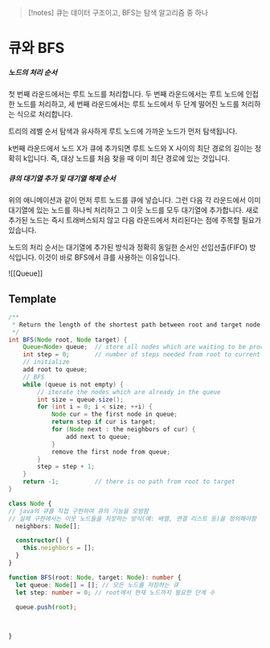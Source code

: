> [!notes]
> 큐는 데이터 구조이고, BFS는 탐색 알고리즘 중 하나
# 큐와 BFS

##### 노드의 처리 순서
첫 번째 라운드에서는 루트 노드를 처리합니다. 두 번째 라운드에서는 루트 노드에 인접한 노드를 처리하고, 세 번째 라운드에서는 루트 노드에서 두 단계 떨어진 노드를 처리하는 식으로 처리합니다.  
  
트리의 레벨 순서 탐색과 유사하게 루트 노드에 가까운 노드가 먼저 탐색됩니다.  
  
k번째 라운드에서 노드 X가 큐에 추가되면 루트 노드와 X 사이의 최단 경로의 길이는 정확히 k입니다. 즉, 대상 노드를 처음 찾을 때 이미 최단 경로에 있는 것입니다.

##### 큐의 대기열 추가 및 대기열 해제 순서
위의 애니메이션과 같이 먼저 루트 노드를 큐에 넣습니다. 그런 다음 각 라운드에서 이미 대기열에 있는 노드를 하나씩 처리하고 그 이웃 노드를 모두 대기열에 추가합니다. 새로 추가된 노드는 즉시 트래버스되지 않고 다음 라운드에서 처리된다는 점에 주목할 필요가 있습니다.  
  
노드의 처리 순서는 대기열에 추가된 방식과 정확히 동일한 순서인 선입선출(FIFO) 방식입니다. 이것이 바로 BFS에서 큐를 사용하는 이유입니다.

![[Queue]]

## Template
```java
/**
 * Return the length of the shortest path between root and target node.
 */
int BFS(Node root, Node target) {
    Queue<Node> queue;  // store all nodes which are waiting to be processed
    int step = 0;       // number of steps needed from root to current node
    // initialize
    add root to queue;
    // BFS
    while (queue is not empty) {
        // iterate the nodes which are already in the queue
        int size = queue.size();
        for (int i = 0; i < size; ++i) {
            Node cur = the first node in queue;
            return step if cur is target;
            for (Node next : the neighbors of cur) {
                add next to queue;
            }
            remove the first node from queue;
        }
        step = step + 1;
    }
    return -1;          // there is no path from root to target
}
```

```ts
class Node {
// java의 큐를 직접 구현하여 큐의 기능을 모방함
// 실제 구현에서는 이웃 노드들을 저장하는 방식(예: 배열, 연결 리스트 등)을 정의해야함
  neighbors: Node[];

  constructor() {
    this.neighbors = [];
  }
}

function BFS(root: Node, target: Node): number {
  let queue: Node[] = []; // 모든 노드를 저장하는 큐
  let step: number = 0; // root에서 현재 노드까지 필요한 단계 수

  queue.push(root);

  
  
}
```